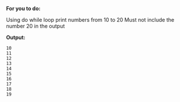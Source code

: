 **For you to do:**

Using do while loop print numbers from 10 to 20
Must not include the number 20 in the output


**Output:**

```
10
11
12
13
14
15
16
17
18
19
```